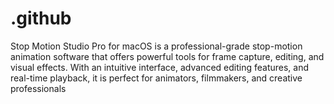 # .github
Stop Motion Studio Pro for macOS is a professional-grade stop-motion animation software that offers powerful tools for frame capture, editing, and visual effects. With an intuitive interface, advanced editing features, and real-time playback, it is perfect for animators, filmmakers, and creative professionals
